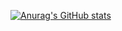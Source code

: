 [![Anurag's GitHub stats](https://github-readme-stats.vercel.app/api?username=hellopoisonx&show_icons=true&theme=tokyonight)](https://github.com/anuraghazra/github-readme-stats)
